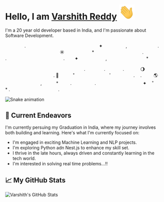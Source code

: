 # Hello, I am <a  href="https://www.linkedin.com/in/varshith-reddy-a8514b257"/>Varshith Reddy</a> <img src="https://raw.githubusercontent.com/ABSphreak/ABSphreak/master/gifs/Hi.gif" width="50px">

I'm a 20 year old developer based in India, and I'm passionate about Software Development. 



⠀⠀⠀⠀⠀⠀.　　　　　　　　　　⠀　　　　　　✦ 　　　　　,　　　　　　　.
⠀⠀⠀⠀⠀⠀⠀⠀⠀⠀⠀⠀⠀⠀⠀⠀⠀☀️
　　　　　　*　　　　　　　　　　　.
.　　　　　　　　　　　　　. 　　✦⠀　   　　　,　　　　　　　　　*

　　　　　　　　　　　　　　　　　　.
　　　　.　　　　.　　　⠀🌖
　　　　　　　　　　　.
🚀
　　　˚　　　　　　　　ﾟ　　　　　.
　.⠀　　🌎⠀‍⠀‍⠀‍⠀‍⠀‍⠀‍⠀‍⠀‍⠀‍⠀‍⠀,
　　　*　　⠀.
　　　　　.　　　　　　　　　　⠀✦
　˚　　　　　　　　　　　　　　*
.⠀ 　　　　　　　　　　.


![Snake animation](https://github.com/thepiyushmalhotra/thepiyushmalhotra/blob/output/github-contribution-grid-snake.svg)

## 🔭 Current Endeavors 

I'm currently persuing my Graduation in India, where my journey involves both building and learning. Here's what I'm currently focused on:

- I'm engaged in exciting Machine Learning and NLP projects.
- I'm exploring Python adn Nest.js to enhance my skill set.
- I thrive in the late hours, always driven and constantly learning in the tech world.
- I'm interested in solving real time problems...!!

## 📈 My GitHub Stats
![Varshith's GitHub Stats](https://github-readme-stats.vercel.app/api?username=varshithvatte24&show_icons=true&theme=radical)
